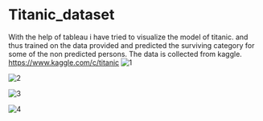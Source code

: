 # Titanic_dataset
With the help of tableau i have tried to visualize the model of titanic. and thus trained on the data provided and predicted the surviving category for some of the non predicted persons.
The data is collected from kaggle.
https://www.kaggle.com/c/titanic
![1](https://user-images.githubusercontent.com/34620833/48178650-d40f8880-e340-11e8-97ed-ee90aeae7de2.PNG)

![2](https://user-images.githubusercontent.com/34620833/48178651-d4a81f00-e340-11e8-8ddb-11df966e832a.PNG)

![3](https://user-images.githubusercontent.com/34620833/48178648-d376f200-e340-11e8-80df-aa9e9eee2f77.PNG)

![4](https://user-images.githubusercontent.com/34620833/48178649-d40f8880-e340-11e8-91a8-e00a598f3ccc.PNG)

